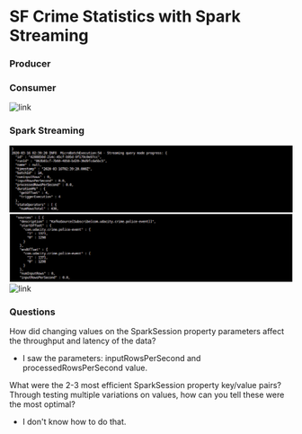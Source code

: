 # SF Crime Statistics with Spark Streaming

### Producer

### Consumer

![link](https://drive.google.com/file/d/1vJDfJIHaz0efHUAz-Hl4bRiMcGHev7tC/view?usp=sharing)

### Spark Streaming

![Spark 1](images/sf_crime_spark1.png)
![Spark 2](images/sf_crime_spark2.png)
![link](https://drive.google.com/file/d/1_FFmI3BelGOUVBkGiE_3nJfG291Ogz1S/view?usp=sharing)

### Questions

How did changing values on the SparkSession property parameters affect the throughput and latency of the data?

- I saw the parameters: inputRowsPerSecond and processedRowsPerSecond value.

What were the 2-3 most efficient SparkSession property key/value pairs? Through testing multiple variations on values, how can you tell these were the most optimal?

- I don't know how to do that.
